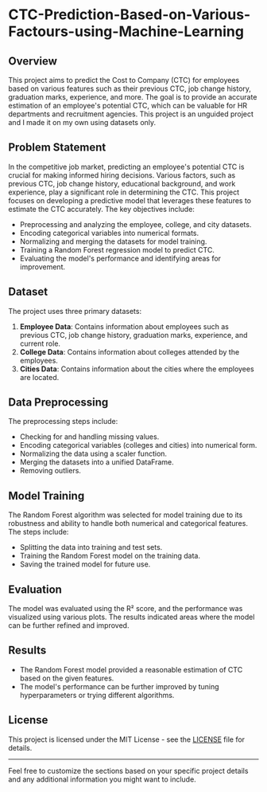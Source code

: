 # CTC-Prediction-Based-on-Various-Factours-using-Machine-Learning

## Overview

This project aims to predict the Cost to Company (CTC) for employees based on various features such as their previous CTC, job change history, graduation marks, experience, and more. The goal is to provide an accurate estimation of an employee's potential CTC, which can be valuable for HR departments and recruitment agencies. This project is an unguided project and I made it on my own using datasets only.

## Problem Statement

In the competitive job market, predicting an employee's potential CTC is crucial for making informed hiring decisions. Various factors, such as previous CTC, job change history, educational background, and work experience, play a significant role in determining the CTC. This project focuses on developing a predictive model that leverages these features to estimate the CTC accurately. The key objectives include:

- Preprocessing and analyzing the employee, college, and city datasets.
- Encoding categorical variables into numerical formats.
- Normalizing and merging the datasets for model training.
- Training a Random Forest regression model to predict CTC.
- Evaluating the model's performance and identifying areas for improvement.

## Dataset

The project uses three primary datasets:

1. **Employee Data**: Contains information about employees such as previous CTC, job change history, graduation marks, experience, and current role.
2. **College Data**: Contains information about colleges attended by the employees.
3. **Cities Data**: Contains information about the cities where the employees are located.

## Data Preprocessing

The preprocessing steps include:

- Checking for and handling missing values.
- Encoding categorical variables (colleges and cities) into numerical form.
- Normalizing the data using a scaler function.
- Merging the datasets into a unified DataFrame.
- Removing outliers.

## Model Training

The Random Forest algorithm was selected for model training due to its robustness and ability to handle both numerical and categorical features. The steps include:

- Splitting the data into training and test sets.
- Training the Random Forest model on the training data.
- Saving the trained model for future use.

## Evaluation

The model was evaluated using the R² score, and the performance was visualized using various plots. The results indicated areas where the model can be further refined and improved.

## Results

- The Random Forest model provided a reasonable estimation of CTC based on the given features.
- The model's performance can be further improved by tuning hyperparameters or trying different algorithms.





## License

This project is licensed under the MIT License - see the [LICENSE](LICENSE) file for details.

---

Feel free to customize the sections based on your specific project details and any additional information you might want to include.
